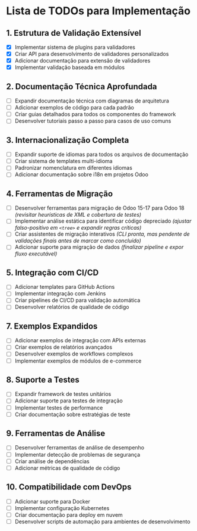 # Lista de TODOs para Implementação

## 1. Estrutura de Validação Extensível
- [x] Implementar sistema de plugins para validadores
- [x] Criar API para desenvolvimento de validadores personalizados
- [x] Adicionar documentação para extensão de validadores
- [x] Implementar validação baseada em módulos

## 2. Documentação Técnica Aprofundada
- [ ] Expandir documentação técnica com diagramas de arquitetura
- [ ] Adicionar exemplos de código para cada padrão
- [ ] Criar guias detalhados para todos os componentes do framework
- [ ] Desenvolver tutoriais passo a passo para casos de uso comuns

## 3. Internacionalização Completa
- [ ] Expandir suporte de idiomas para todos os arquivos de documentação
- [ ] Criar sistema de templates multi-idioma
- [ ] Padronizar nomenclatura em diferentes idiomas
- [ ] Adicionar documentação sobre i18n em projetos Odoo

## 4. Ferramentas de Migração
- [ ] Desenvolver ferramentas para migração de Odoo 15-17 para Odoo 18 *(revisitar heurísticas de XML e cobertura de testes)*
- [ ] Implementar análise estática para identificar código depreciado *(ajustar falso-positivo em `<tree>` e expandir regras críticas)*
- [ ] Criar assistentes de migração interativos *(CLI pronta, mas pendente de validações finais antes de marcar como concluído)*
- [ ] Adicionar suporte para migração de dados *(finalizar pipeline e expor fluxo executável)*

## 5. Integração com CI/CD
- [ ] Adicionar templates para GitHub Actions
- [ ] Implementar integração com Jenkins
- [ ] Criar pipelines de CI/CD para validação automática
- [ ] Desenvolver relatórios de qualidade de código

## 7. Exemplos Expandidos
- [ ] Adicionar exemplos de integração com APIs externas
- [ ] Criar exemplos de relatórios avançados
- [ ] Desenvolver exemplos de workflows complexos
- [ ] Implementar exemplos de módulos de e-commerce

## 8. Suporte a Testes
- [ ] Expandir framework de testes unitários
- [ ] Adicionar suporte para testes de integração
- [ ] Implementar testes de performance
- [ ] Criar documentação sobre estratégias de teste

## 9. Ferramentas de Análise
- [ ] Desenvolver ferramentas de análise de desempenho
- [ ] Implementar detecção de problemas de segurança
- [ ] Criar análise de dependências
- [ ] Adicionar métricas de qualidade de código

## 10. Compatibilidade com DevOps
- [ ] Adicionar suporte para Docker
- [ ] Implementar configuração Kubernetes
- [ ] Criar documentação para deploy em nuvem
- [ ] Desenvolver scripts de automação para ambientes de desenvolvimento

